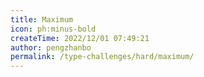 ```yaml
---
title: Maximum
icon: ph:minus-bold
createTime: 2022/12/01 07:49:21
author: pengzhanbo
permalink: /type-challenges/hard/maximum/
---
```

